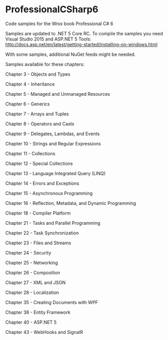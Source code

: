 # ProfessionalCSharp6
Code samples for the Wrox book Professional C# 6

Samples are updated to .NET 5 Core RC. To compile the samples you need Visual Studio 2015 and ASP.NET 5 Tools:
http://docs.asp.net/en/latest/getting-started/installing-on-windows.html

With some samples, additional NuGet feeds might be needed.

Samples available for these chapters:

Chapter 3 - Objects and Types

Chapter 4 - Inheritance

Chapter 5 - Managed and Unmanaged Resources

Chapter 6 - Generics

Chapter 7 - Arrays and Tuples

Chapter 8 - Operators and Casts

Chapter 9 - Delegates, Lambdas, and Events

Chapter 10 - Strings and Regular Expressions

Chapter 11 - Collections

Chapter 12 - Special Collections

Chapter 13 - Language Integrated Query (LINQ)

Chapter 14 - Errors and Exceptions

Chapter 15 - Asynchronous Programming

Chapter 16 - Reflection, Metadata, and Dynamic Programming

Chapter 18 - Compiler Platform

Chapter 21 - Tasks and Parallel Programming

Chapter 22 - Task Synchronization

Chapter 23 - Files and Streams

Chapter 24 - Security

Chapter 25 - Networking

Chapter 26 - Composition

Chapter 27 - XML and JSON

Chapter 28 - Localization

Chapter 35 - Creating Documents with WPF

Chapter 38 - Entity Framework

Chapter 40 - ASP.NET 5

Chapter 43 - WebHooks and SignalR



